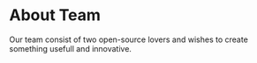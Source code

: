 # About Team

Our team consist of two open-source lovers and wishes to create something usefull and innovative.